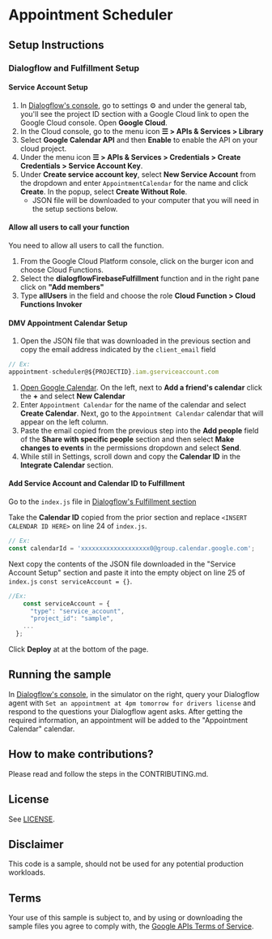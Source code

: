 # Appointment Scheduler

## Setup Instructions
### Dialogflow and Fulfillment Setup

#### Service Account Setup
1. In [Dialogflow's console](https://console.dialogflow.com), go to settings ⚙ and under the general tab, you'll see the project ID section with a Google Cloud link to open the Google Cloud console. Open **Google Cloud**.
1. In the Cloud console, go to the menu icon **☰ > APIs & Services > Library**
1. Select **Google Calendar API** and then **Enable** to enable the API on your cloud project.
1. Under the menu icon **☰ > APIs & Services > Credentials > Create Credentials > Service Account Key**.
1. Under **Create service account key**, select **New Service Account** from the dropdown and enter `AppointmentCalendar` for the name and click **Create**. In the popup, select **Create Without Role**.
    + JSON file will be downloaded to your computer that you will need in the setup sections below.
    
#### Allow all users to call your function

You need to allow all users to call the function.

1. From the Google Cloud Platform console, click on the burger icon and choose Cloud Functions.
1. Select the **dialogflowFirebaseFulfillment** function and in the right pane click on **"Add members"**
1. Type **allUsers** in the field and choose the role **Cloud Function > Cloud Functions Invoker**


#### DMV Appointment Calendar Setup
1. Open the JSON file that was downloaded in the previous section and copy the email address indicated by the `client_email` field
```js 
// Ex:
appointment-scheduler@${PROJECTID}.iam.gserviceaccount.com
```
1. [Open Google Calendar](https://calendar.google.com). On the left, next to **Add a friend's calendar** click the **+** and select **New Calendar**
1. Enter `Appointment Calendar` for the name of the calendar and select **Create Calendar**. Next, go to the `Appointment Calendar` calendar that will appear on the left column.
1. Paste the email copied from the previous step into the **Add people** field of the **Share with specific people** section and then select **Make changes to events** in the permissions dropdown and select **Send**.
1. While still in Settings, scroll down and copy the **Calendar ID** in the **Integrate Calendar** section.

#### Add Service Account and Calendar ID to Fulfillment
Go to the `index.js` file in [Dialogflow's Fulfillment section](https://console.dialogflow.com/api-client/#/agent//fulfillment)

Take the **Calendar ID** copied from the prior section and replace `<INSERT CALENDAR ID HERE>` on line 24 of `index.js`.
```js
// Ex:
const calendarId = 'xxxxxxxxxxxxxxxxxxx0@group.calendar.google.com';
```
Next copy the contents of the JSON file downloaded in the "Service Account Setup" section and paste it into the empty object on line 25 of `index.js` `const serviceAccount = {}`.
```js
//Ex:
    const serviceAccount = {
      "type": "service_account",
      "project_id": "sample",
    ...
  };
```
Click **Deploy** at at the bottom of the page.


## Running the sample
In [Dialogflow's console](https://console.dialogflow.com), in the simulator on the right, query your Dialogflow agent with `Set an appointment at 4pm tomorrow for drivers license` and respond to the questions your Dialogflow agent asks.   After getting the required information, an appointment will be added to the "Appointment Calendar" calendar.

## How to make contributions?
Please read and follow the steps in the CONTRIBUTING.md.

## License
See [LICENSE](LICENSE).

## Disclaimer
This code is a sample, should not be used for any potential production workloads.

## Terms
Your use of this sample is subject to, and by using or downloading the sample files you agree to comply with, the [Google APIs Terms of Service](https://developers.google.com/terms/).
